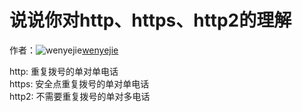 # 说说你对http、https、http2的理解

作者：![wenyejie](https://avatars.githubusercontent.com/u/4539115?s=80&u=83563ed60a057c87570d7631833f3835dfbf3479&v=4)[wenyejie](https://github/wenyejie)

http: 重复拨号的单对单电话  
https: 安全点重复拨号的单对单电话  
http2: 不需要重复拨号的单对多电话
